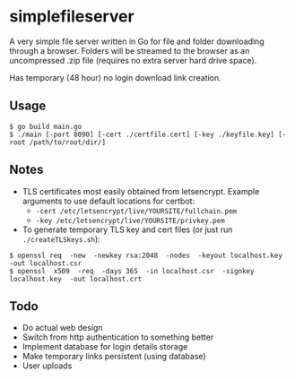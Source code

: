 # simplefileserver
A very simple file server written in Go for file and folder downloading through a browser.
Folders will be streamed to the browser as an uncompressed .zip file (requires no extra server hard drive space).

Has temporary (48 hour) no login download link creation.

## Usage
```
$ go build main.go
$ ./main [-port 8090] [-cert ./certfile.cert] [-key ./keyfile.key] [-root /path/to/root/dir/]
```


## Notes
* TLS certificates most easily obtained from letsencrypt. Example arguments to use default locations for certbot:
  * `-cert /etc/letsencrypt/live/YOURSITE/fullchain.pem`
  * `-key /etc/letsencrypt/live/YOURSITE/privkey.pem`
* To generate temporary TLS key and cert files (or just run `./createTLSkeys.sh`):
```
$ openssl req  -new  -newkey rsa:2048  -nodes  -keyout localhost.key  -out localhost.csr
$ openssl  x509  -req  -days 365  -in localhost.csr  -signkey localhost.key  -out localhost.crt
```

## Todo
* Do actual web design
* Switch from http authentication to something better
* Implement database for login details storage
* Make temporary links persistent (using database)
* User uploads
